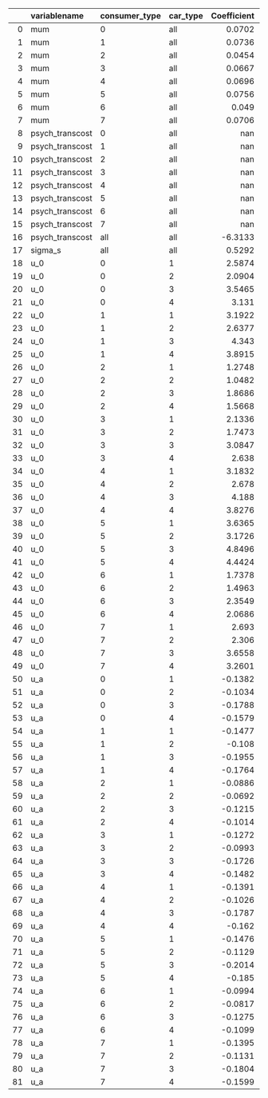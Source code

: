 |    | variablename    | consumer_type   | car_type   |   Coefficient |   Coefficient_matlab |
|---:|:----------------|:----------------|:-----------|--------------:|---------------------:|
|  0 | mum             | 0               | all        |        0.0702 |               0.0686 |
|  1 | mum             | 1               | all        |        0.0736 |               0.0797 |
|  2 | mum             | 2               | all        |        0.0454 |               0.0536 |
|  3 | mum             | 3               | all        |        0.0667 |               0.0569 |
|  4 | mum             | 4               | all        |        0.0696 |               0.0745 |
|  5 | mum             | 5               | all        |        0.0756 |               0.0876 |
|  6 | mum             | 6               | all        |        0.049  |               0.0584 |
|  7 | mum             | 7               | all        |        0.0706 |               0.0726 |
|  8 | psych_transcost | 0               | all        |      nan      |               7.0312 |
|  9 | psych_transcost | 1               | all        |      nan      |               7.0312 |
| 10 | psych_transcost | 2               | all        |      nan      |               7.0312 |
| 11 | psych_transcost | 3               | all        |      nan      |               7.0312 |
| 12 | psych_transcost | 4               | all        |      nan      |               7.0312 |
| 13 | psych_transcost | 5               | all        |      nan      |               7.0312 |
| 14 | psych_transcost | 6               | all        |      nan      |               7.0312 |
| 15 | psych_transcost | 7               | all        |      nan      |               7.0312 |
| 16 | psych_transcost | all             | all        |       -6.3133 |             nan      |
| 17 | sigma_s         | all             | all        |        0.5292 |               0.6145 |
| 18 | u_0             | 0               | 1          |        2.5874 |               2.3812 |
| 19 | u_0             | 0               | 2          |        2.0904 |               2.0058 |
| 20 | u_0             | 0               | 3          |        3.5465 |               3.4464 |
| 21 | u_0             | 0               | 4          |        3.131  |               3.0154 |
| 22 | u_0             | 1               | 1          |        3.1922 |               3.1706 |
| 23 | u_0             | 1               | 2          |        2.6377 |               2.691  |
| 24 | u_0             | 1               | 3          |        4.343  |               4.6352 |
| 25 | u_0             | 1               | 4          |        3.8915 |               4.1012 |
| 26 | u_0             | 2               | 1          |        1.2748 |               0.7357 |
| 27 | u_0             | 2               | 2          |        1.0482 |               0.7136 |
| 28 | u_0             | 2               | 3          |        1.8686 |               1.4375 |
| 29 | u_0             | 2               | 4          |        1.5668 |               1.0683 |
| 30 | u_0             | 3               | 1          |        2.1336 |               1.6116 |
| 31 | u_0             | 3               | 2          |        1.7473 |               1.4066 |
| 32 | u_0             | 3               | 3          |        3.0847 |               2.4911 |
| 33 | u_0             | 3               | 4          |        2.638  |               2.0706 |
| 34 | u_0             | 4               | 1          |        3.1832 |               3.0635 |
| 35 | u_0             | 4               | 2          |        2.678  |               2.6615 |
| 36 | u_0             | 4               | 3          |        4.188  |               4.3147 |
| 37 | u_0             | 4               | 4          |        3.8276 |               3.8919 |
| 38 | u_0             | 5               | 1          |        3.6365 |               3.8027 |
| 39 | u_0             | 5               | 2          |        3.1726 |               3.4013 |
| 40 | u_0             | 5               | 3          |        4.8496 |               5.4263 |
| 41 | u_0             | 5               | 4          |        4.4424 |               4.9093 |
| 42 | u_0             | 6               | 1          |        1.7378 |               1.6971 |
| 43 | u_0             | 6               | 2          |        1.4963 |               1.5379 |
| 44 | u_0             | 6               | 3          |        2.3549 |               2.528  |
| 45 | u_0             | 6               | 4          |        2.0686 |               2.179  |
| 46 | u_0             | 7               | 1          |        2.693  |               2.591  |
| 47 | u_0             | 7               | 2          |        2.306  |               2.2967 |
| 48 | u_0             | 7               | 3          |        3.6558 |               3.7359 |
| 49 | u_0             | 7               | 4          |        3.2601 |               3.3054 |
| 50 | u_a             | 0               | 1          |       -0.1382 |              -0.1209 |
| 51 | u_a             | 0               | 2          |       -0.1034 |              -0.0947 |
| 52 | u_a             | 0               | 3          |       -0.1788 |              -0.1691 |
| 53 | u_a             | 0               | 4          |       -0.1579 |              -0.1452 |
| 54 | u_a             | 1               | 1          |       -0.1477 |              -0.1484 |
| 55 | u_a             | 1               | 2          |       -0.108  |              -0.1123 |
| 56 | u_a             | 1               | 3          |       -0.1955 |              -0.2165 |
| 57 | u_a             | 1               | 4          |       -0.1764 |              -0.1915 |
| 58 | u_a             | 2               | 1          |       -0.0886 |              -0.0746 |
| 59 | u_a             | 2               | 2          |       -0.0692 |              -0.0631 |
| 60 | u_a             | 2               | 3          |       -0.1215 |              -0.1153 |
| 61 | u_a             | 2               | 4          |       -0.1014 |              -0.0866 |
| 62 | u_a             | 3               | 1          |       -0.1272 |              -0.0999 |
| 63 | u_a             | 3               | 2          |       -0.0993 |              -0.0818 |
| 64 | u_a             | 3               | 3          |       -0.1726 |              -0.1431 |
| 65 | u_a             | 3               | 4          |       -0.1482 |              -0.1172 |
| 66 | u_a             | 4               | 1          |       -0.1391 |              -0.1301 |
| 67 | u_a             | 4               | 2          |       -0.1026 |              -0.0997 |
| 68 | u_a             | 4               | 3          |       -0.1787 |              -0.1873 |
| 69 | u_a             | 4               | 4          |       -0.162  |              -0.1657 |
| 70 | u_a             | 5               | 1          |       -0.1476 |              -0.1602 |
| 71 | u_a             | 5               | 2          |       -0.1129 |              -0.1285 |
| 72 | u_a             | 5               | 3          |       -0.2014 |              -0.2398 |
| 73 | u_a             | 5               | 4          |       -0.185  |              -0.2166 |
| 74 | u_a             | 6               | 1          |       -0.0994 |              -0.0951 |
| 75 | u_a             | 6               | 2          |       -0.0817 |              -0.0802 |
| 76 | u_a             | 6               | 3          |       -0.1275 |              -0.1386 |
| 77 | u_a             | 6               | 4          |       -0.1099 |              -0.1134 |
| 78 | u_a             | 7               | 1          |       -0.1395 |              -0.1323 |
| 79 | u_a             | 7               | 2          |       -0.1131 |              -0.1107 |
| 80 | u_a             | 7               | 3          |       -0.1804 |              -0.1847 |
| 81 | u_a             | 7               | 4          |       -0.1599 |              -0.1611 |